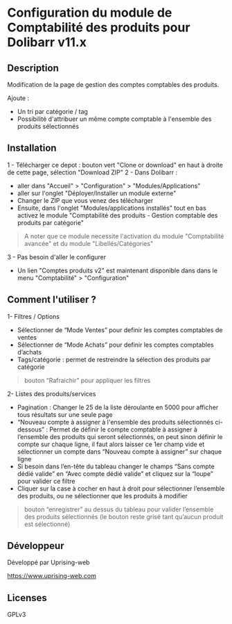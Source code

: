 # Configuration du module de Comptabilité des produits pour Dolibarr v11.x

## Description

Modification de la page de gestion des comptes comptables des produits.

Ajoute :
- Un tri par catégorie / tag
- Possibilité d'attribuer un même compte comptable à l'ensemble des produits sélectionnés

## Installation

1 - Télécharger ce depot : bouton vert "Clone or download" en haut à droite de cette page, sélection "Download ZIP"
2 - Dans Dolibarr :
- aller dans "Accueil" > "Configuration" > "Modules/Applications"
- aller sur l'onglet "Déployer/Installer un module externe"
- Changer le ZIP que vous venez des télécharger
- Ensuite, dans l'onglet "Modules/applications installés" tout en bas activez le module "Comptabilité des produits - Gestion comptable des produits par catégorie"

> A noter que ce module necessite l'activation du module "Comptabilité avancée" et du module "Libellés/Catégories"

3 - Pas besoin d'aller le configurer
- Un lien "Comptes produits v2" est maintenant disponible dans dans le menu "Comptabilité" > "Configuration" 

## Comment l'utiliser ?

1- Filtres / Options
- Sélectionner de “Mode Ventes” pour definir les comptes comptables de ventes
- Sélectionner de “Mode Achats” pour definir les comptes comptables d’achats
- Tags/catégorie : permet de restreindre la sélection des produits par catégorie

> bouton “Rafraichir” pour appliquer les filtres

2- Listes des produits/services
- Pagination : Changer le 25 de la liste déroulante en 5000 pour afficher tous résultats sur une seule page
- “Nouveau compte à assigner à l'ensemble des produits sélectionnés ci-dessous” : Permet de définir le compte comptable à assigner à l’ensemble des produits qui seront sélectionnés, on peut sinon définir le compte sur chaque ligne, il faut alors laisser ce 1er champ vide et sélectionner un compte dans “Nouveau compte à assigner” sur chaque ligne
- Si besoin dans l’en-tête du tableau changer le champs “Sans compte dédié valide” en “Avec compte dédié valide” et cliquez sur la “loupe” pour valider ce filtre
- Cliquer sur la case à cocher en haut à droit pour sélectionner l’ensemble des produits, ou ne sélectionner que les produits à modifier

> bouton “enregistrer” au dessus du tableau pour valider l’ensemble des produits sélectionnés (le bouton reste grisé tant qu’aucun produit est sélectionné)


## Développeur

Développé par Uprising-web 

https://www.uprising-web.com


## Licenses

GPLv3

